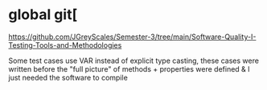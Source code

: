 # global git[
https://github.com/JGreyScales/Semester-3/tree/main/Software-Quality-I-Testing-Tools-and-Methodologies


Some test cases use VAR instead of explicit type casting, these cases were written before the "full picture" of methods + properties were defined & I just needed the software to compile
